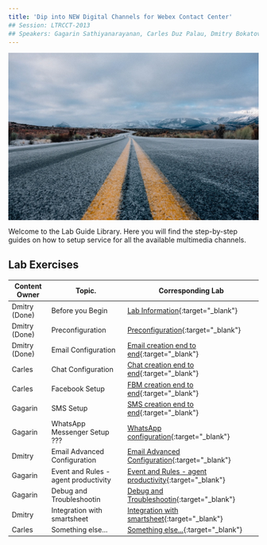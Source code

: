 ```yaml
---
title: 'Dip into NEW Digital Channels for Webex Contact Center'
## Session: LTRCCT-2013
## Speakers: Gagarin Sathiyanarayanan, Carles Duz Palau, Dmitry Bokatov
---
```


<img align="middle" src="images/road-690087_1920.jpeg" width="1000" />

Welcome to the Lab Guide Library. Here you will find the step-by-step guides on how to setup service for all the available multimedia channels.



## Lab Exercises

| Content Owner   | Topic.                     | Corresponding Lab                                                       |
| --------------- | -------------------------- | -------------------------------------------------------------           |
|  Dmitry (Done) | Before you Begin | [Lab Information](Lab_Info.md){:target="\_blank"}  |
|  Dmitry (Done) | Preconfiguration | [Preconfiguration](Lab1.md){:target="\_blank"}  |
|  Dmitry (Done) | Email Configuration | [Email creation end to end](Lab2_Email.md){:target="\_blank"} |
|  Carles | Chat Configuration | [Chat creation end to end](Lab3_Chat.md){:target="\_blank"} |
|  Carles | Facebook Setup  | [FBM creation end to end](Lab4_FBM.md){:target="\_blank"}   |
|  Gagarin | SMS Setup | [SMS creation end to end](Lab5_SMS.md){:target="\_blank"}    |
|  Gagarin | WhatsApp Messenger Setup ??? | [WhatsApp configuration](Lab6_WhatsApp.md){:target="\_blank"}      |
|  Dmitry  | Email Advanced Configuration | [Email Advanced Configuration](Lab7.md){:target="\_blank"}      |
|  Gagarin | Event and Rules - agent productivity | [Event and Rules - agent productivity](Lab8.md){:target="\_blank"}      |
|  Gagarin | Debug and Troubleshootin | [Debug and Troubleshootin](Lab9.md){:target="\_blank"}      |
|  Dmitry  | Integration with smartsheet | [Integration with smartsheet](Lab10.md){:target="\_blank"}      |
|  Carles  | Something else... | [Something else...](Lab11.md){:target="\_blank"}      |


